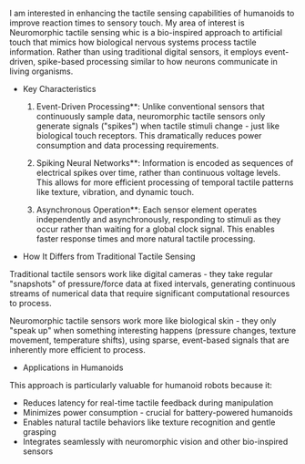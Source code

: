 I am interested in enhancing the tactile sensing capabilities of humanoids to improve reaction times to sensory touch. My area of interest is Neuromorphic tactile sensing whic is a bio-inspired approach to
artificial touch that mimics how biological nervous systems process tactile information. Rather than using traditional digital sensors, it employs event-driven, spike-based processing similar to how neurons 
communicate in living organisms.

- Key Characteristics

   1) Event-Driven Processing**: Unlike conventional sensors that continuously sample data, neuromorphic tactile sensors only generate signals ("spikes") when tactile stimuli change - just like biological touch receptors. This dramatically reduces power consumption and data processing requirements.

   2) Spiking Neural Networks**: Information is encoded as sequences of electrical spikes over time, rather than continuous voltage levels. This allows for more efficient processing of temporal tactile patterns like texture, vibration, and dynamic touch.

   3) Asynchronous Operation**: Each sensor element operates independently and asynchronously, responding to stimuli as they occur rather than waiting for a global clock signal. This enables faster response times and more natural tactile processing.

- How It Differs from Traditional Tactile Sensing

Traditional tactile sensors work like digital cameras - they take regular "snapshots" of pressure/force data at fixed intervals, generating continuous streams of numerical data that require significant computational resources to process.

Neuromorphic tactile sensors work more like biological skin - they only "speak up" when something interesting happens (pressure changes, texture movement, temperature shifts), using sparse, event-based signals that are inherently more efficient to process.

- Applications in Humanoids

This approach is particularly valuable for humanoid robots because it:
- Reduces latency for real-time tactile feedback during manipulation
- Minimizes power consumption  - crucial for battery-powered humanoids
- Enables natural tactile behaviors like texture recognition and gentle grasping
- Integrates seamlessly with neuromorphic vision and other bio-inspired sensors

